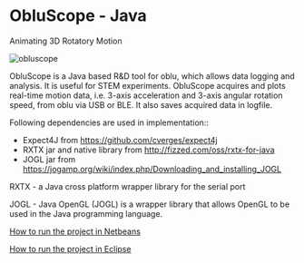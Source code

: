 ObluScope - Java
===================================

Animating 3D Rotatory Motion

![obluscope](https://user-images.githubusercontent.com/28668338/46465596-a6d23680-c7e6-11e8-8d7f-ab13011daca3.gif)

ObluScope is a Java based R&D tool for oblu, which allows data logging and analysis. It is useful for STEM experiments. ObluScope acquires and plots real-time motion data, i.e. 3-axis acceleration and 3-axis angular rotation speed, from oblu via USB or BLE. It also saves acquired data in logfile.

Following dependencies are used in implementation::
 - Expect4J from https://github.com/cverges/expect4j 
 - RXTX jar and native library from http://fizzed.com/oss/rxtx-for-java 
 - JOGL jar from https://jogamp.org/wiki/index.php/Downloading_and_installing_JOGL

RXTX - a Java cross platform wrapper library for the serial port

JOGL - Java OpenGL (JOGL) is a wrapper library that allows OpenGL to be used in the Java programming language.


[How to run the project in Netbeans](https://www.inertialelements.com/oblu/resources/obluscope-project-setup-netbeans.pdf)

[How to run the project in Eclipse](https://www.inertialelements.com/oblu/resources/obluscope-project-setup-eclipse.pdf)


